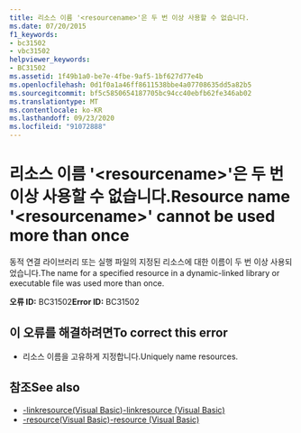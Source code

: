 ```yaml
---
title: 리소스 이름 '<resourcename>'은 두 번 이상 사용할 수 없습니다.
ms.date: 07/20/2015
f1_keywords:
- bc31502
- vbc31502
helpviewer_keywords:
- BC31502
ms.assetid: 1f49b1a0-be7e-4fbe-9af5-1bf627d77e4b
ms.openlocfilehash: 0d1f0a1a46ff8611538bbe4a07708635dd5a82b5
ms.sourcegitcommit: bf5c5850654187705bc94cc40ebfb62fe346ab02
ms.translationtype: MT
ms.contentlocale: ko-KR
ms.lasthandoff: 09/23/2020
ms.locfileid: "91072888"
---
```

# <a name="resource-name-resourcename-cannot-be-used-more-than-once"></a><span data-ttu-id="901c0-102">리소스 이름 '\<resourcename>'은 두 번 이상 사용할 수 없습니다.</span><span class="sxs-lookup"><span data-stu-id="901c0-102">Resource name '\<resourcename>' cannot be used more than once</span></span>

<span data-ttu-id="901c0-103">동적 연결 라이브러리 또는 실행 파일의 지정된 리소스에 대한 이름이 두 번 이상 사용되었습니다.</span><span class="sxs-lookup"><span data-stu-id="901c0-103">The name for a specified resource in a dynamic-linked library or executable file was used more than once.</span></span>  
  
 <span data-ttu-id="901c0-104">**오류 ID:** BC31502</span><span class="sxs-lookup"><span data-stu-id="901c0-104">**Error ID:** BC31502</span></span>  
  
## <a name="to-correct-this-error"></a><span data-ttu-id="901c0-105">이 오류를 해결하려면</span><span class="sxs-lookup"><span data-stu-id="901c0-105">To correct this error</span></span>  
  
- <span data-ttu-id="901c0-106">리소스 이름을 고유하게 지정합니다.</span><span class="sxs-lookup"><span data-stu-id="901c0-106">Uniquely name resources.</span></span>  
  
## <a name="see-also"></a><span data-ttu-id="901c0-107">참조</span><span class="sxs-lookup"><span data-stu-id="901c0-107">See also</span></span>

- [<span data-ttu-id="901c0-108">-linkresource(Visual Basic)</span><span class="sxs-lookup"><span data-stu-id="901c0-108">-linkresource (Visual Basic)</span></span>](../reference/command-line-compiler/linkresource.md)
- [<span data-ttu-id="901c0-109">-resource(Visual Basic)</span><span class="sxs-lookup"><span data-stu-id="901c0-109">-resource (Visual Basic)</span></span>](../reference/command-line-compiler/resource.md)
